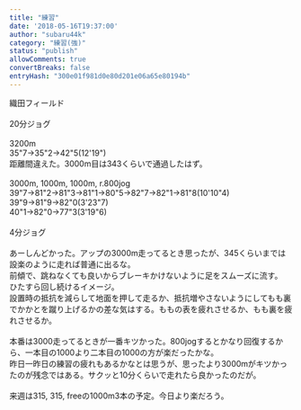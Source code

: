 ```yaml
---
title: "練習"
date: '2018-05-16T19:37:00'
author: "subaru44k"
category: "練習(強)"
status: "publish"
allowComments: true
convertBreaks: false
entryHash: "300e01f981d0e80d201e06a65e80194b"
---
```

織田フィールド<br>
<br>
20分ジョグ<br>
<br>
3200m<br>
35"7→35"2→42"5(12'19")<br>
距離間違えた。3000m目は343くらいで通過したはず。<br>
<br>
3000m, 1000m, 1000m, r.800jog<br>
39"7→81"2→81"3→81"1→80"5→82"7→82"1→81"8(10'10"4)<br>
39"9→81"9→82"0(3'23"7)<br>
40"1→82"0→77"3(3'19"6)<br>
<br>
4分ジョグ<br>
<br>
あーしんどかった。アップの3000m走ってるとき思ったが、345くらいまでは設楽のように走れば普通に出るな。<br>
前傾で、跳ねなくても良いからブレーキかけないように足をスムーズに流す。<br>
ひたすら回し続けるイメージ。<br>
設置時の抵抗を減らして地面を押して走るか、抵抗増やさないようにしてもも裏でかかとを蹴り上げるかの差な気はする。ももの表を疲れさせるか、もも裏を疲れさせるか。<br>
<br>
本番は3000走ってるときが一番キツかった。800jogするとかなり回復するから、一本目の1000より二本目の1000の方が楽だったかな。<br>
昨日一昨日の練習の疲れもあるかなとは思うが、思ったより3000mがキツかったのが残念ではある。サクッと10分くらいで走れたら良かったのだが。<br>
<br>
来週は315, 315, freeの1000m3本の予定。今日より楽だろう。
